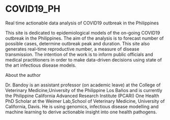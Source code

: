 # COVID19_PH
Real time actionable data analysis of COVID19 outbreak in the Philippines

This site is dedicated to epidemiological models of the on-going COVID19 outbreak in the Philippines. The aim of the analysis is to forecast number of possible cases, determine outbreak peak and duration. This site also generates real-time reproductive number, a measure of disease transmission. The intention of the work is to inform public officials and medical practitioners in order to make data-driven decisions using state of the art infectious disease models. 

About the author

Dr. Bandoy is an assistant professor (on academic leave) at the College of Veterinary Medicine,University of the Philippine Los Baños and is currently the Philippine California Advanced Research Institute (PCARI) One Health PhD Scholar at the Weimer Lab,School of Veterinary Medicine, University of California, Davis. He is using genomics, infectious disease modelling and machine learning to derive actionable insight into one health pathogens. 
